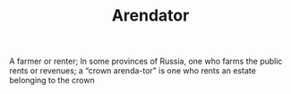 ---
title: Arendator
permalink: "/definitions/arendator.html"
body: A farmer or renter; ln some provinces of Russia, one who farms the public rents
  or revenues; a “crown arenda-tor" is one who rents an estate belonging to the crown
published_at: '2018-07-07'
layout: post
---
